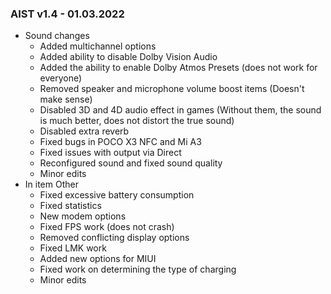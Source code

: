 ### AIST v1.4 - 01.03.2022

* Sound changes
  * Added multichannel options
  * Added ability to disable Dolby Vision Audio
  * Added the ability to enable Dolby Atmos Presets (does not work for everyone)
  * Removed speaker and microphone volume boost items (Doesn't make sense)
  * Disabled 3D and 4D audio effect in games (Without them, the sound is much better, does not distort the true sound)
  * Disabled extra reverb
  * Fixed bugs in POCO X3 NFC and Mi A3
  * Fixed issues with output via Direct
  * Reconfigured sound and fixed sound quality
  * Minor edits
* In item Other
  * Fixed excessive battery consumption
  * Fixed statistics
  * New modem options
  * Fixed FPS work (does not crash)
  * Removed conflicting display options
  * Fixed LMK work
  * Added new options for MIUI
  * Fixed work on determining the type of charging
  * Minor edits 
